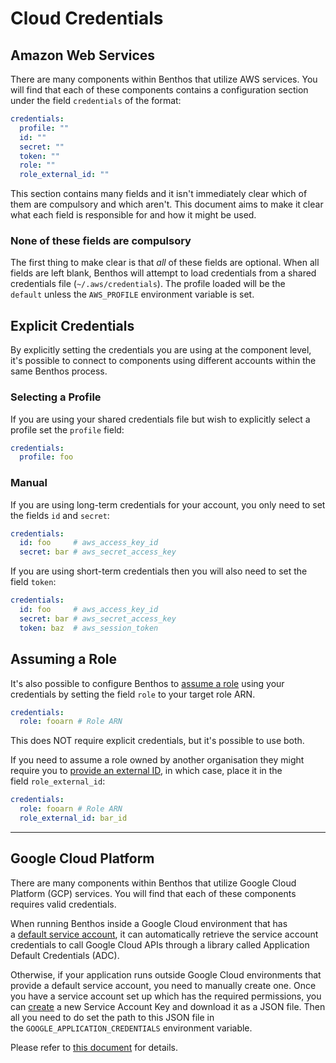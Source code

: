 # Cloud Credentials

## Amazon Web Services

There are many components within Benthos that utilize AWS services. You will find that each of these components contains a configuration section under the field `credentials` of the format:

```yaml
credentials:
  profile: ""
  id: ""
  secret: ""
  token: ""
  role: ""
  role_external_id: ""
```

This section contains many fields and it isn't immediately clear which of them are compulsory and which aren't. This document aims to make it clear what each field is responsible for and how it might be used.

### None of these fields are compulsory

The first thing to make clear is that *all* of these fields are optional. When all fields are left blank, Benthos will attempt to load credentials from a shared credentials file (`~/.aws/credentials`). The profile loaded will be the `default` unless the `AWS_PROFILE` environment variable is set.

## Explicit Credentials

By explicitly setting the credentials you are using at the component level, it's possible to connect to components using different accounts within the same Benthos process.

### Selecting a Profile

If you are using your shared credentials file but wish to explicitly select a profile set the `profile` field:

```yaml
credentials:
  profile: foo
```

### Manual

If you are using long-term credentials for your account, you only need to set the fields `id` and `secret`:

```yaml
credentials:
  id: foo     # aws_access_key_id
  secret: bar # aws_secret_access_key
```

If you are using short-term credentials then you will also need to set the field `token`:

```yaml
credentials:
  id: foo     # aws_access_key_id
  secret: bar # aws_secret_access_key
  token: baz  # aws_session_token
```

## Assuming a Role

It's also possible to configure Benthos to [assume a role](https://docs.aws.amazon.com/IAM/latest/UserGuide/id_roles_use.html) using your credentials by setting the field `role` to your target role ARN.

```yaml
credentials:
  role: fooarn # Role ARN
```

This does NOT require explicit credentials, but it's possible to use both.

If you need to assume a role owned by another organisation they might require you to [provide an external ID](https://docs.aws.amazon.com/IAM/latest/UserGuide/id_roles_create_for-user_externalid.html), in which case, place it in the field `role_external_id`:

```yaml
credentials:
  role: fooarn # Role ARN
  role_external_id: bar_id
```

---

## Google Cloud Platform

There are many components within Benthos that utilize Google Cloud Platform (GCP) services. You will find that each of these components requires valid credentials.

When running Benthos inside a Google Cloud environment that has a [default service account](https://cloud.google.com/iam/docs/service-accounts#default), it can automatically retrieve the service account credentials to call Google Cloud APIs through a library called Application Default Credentials (ADC).

Otherwise, if your application runs outside Google Cloud environments that provide a default service account, you need to manually create one. Once you have a service account set up which has the required permissions, you can [create](https://console.cloud.google.com/apis/credentials/serviceaccountkey) a new Service Account Key and download it as a JSON file. Then all you need to do set the path to this JSON file in the `GOOGLE_APPLICATION_CREDENTIALS` environment variable.

Please refer to [this document](https://cloud.google.com/docs/authentication/production) for details.